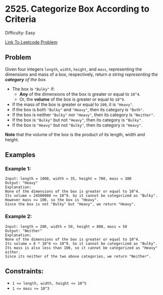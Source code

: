 # 2525. Categorize Box According to Criteria
Difficulty: Easy

[Link To Leetcode Problem](https://leetcode.com/problems/categorize-box-according-to-criteria/)

## Problem
Given four integers `length`, `width`, `height`, and `mass`, representing the dimensions and mass of a box, respectively, return *a string representing the **category** of the box.*

- The box is `"Bulky"` if:
  - **Any** of the dimensions of the box is greater or equal to `10^4`.
  - Or, the **volume** of the box is greater or equal to `10^9`.
- If the mass of the box is greater or equal to `100`, it is `"Heavy"`.
- If the box is both `"Bulky"` and `"Heavy"`, then its category is `"Both"`.
- If the box is neither `"Bulky"` nor `"Heavy"`, then its category is `"Neither"`.
- If the box is `"Bulky"` but not `"Heavy"`, then its category is `"Bulky"`.
- If the box is `"Heavy"` but not `"Bulky"`, then its category is `"Heavy"`.

**Note** that the volume of the box is the product of its length, width and height.

## Examples
### Example 1:
```
Input: length = 1000, width = 35, height = 700, mass = 300
Output: "Heavy"
Explanation: 
None of the dimensions of the box is greater or equal to 10^4. 
Its volume = 24500000 <= 10^9. So it cannot be categorized as "Bulky".
However mass >= 100, so the box is "Heavy".
Since the box is not "Bulky" but "Heavy", we return "Heavy".
```
### Example 2:
```
Input: length = 200, width = 50, height = 800, mass = 50
Output: "Neither"
Explanation: 
None of the dimensions of the box is greater or equal to 10^4.
Its volume = 8 * 10^6 <= 10^9. So it cannot be categorized as "Bulky".
Its mass is also less than 100, so it cannot be categorized as "Heavy" either. 
Since its neither of the two above categories, we return "Neither".
```

## Constraints:
- `1 <= length, width, height <= 10^5`
- `1 <= mass <= 10^3`